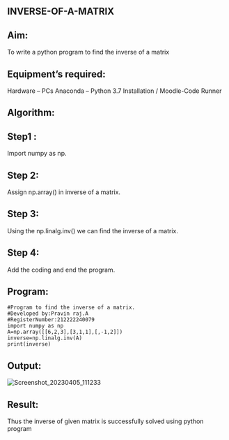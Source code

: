 ## INVERSE-OF-A-MATRIX
## Aim:
To write a python program to find the inverse of a matrix
## Equipment’s required:
Hardware – PCs
Anaconda – Python 3.7 Installation / Moodle-Code Runner
## Algorithm:
## Step1 :
Import numpy as np.

## Step 2:
Assign np.array() in inverse of a matrix.

## Step 3:
Using the np.linalg.inv() we can find the inverse of a matrix.

## Step 4:
Add the coding and end the program.

## Program:
```
#Program to find the inverse of a matrix.
#Developed by:Pravin raj.A
#RegisterNumber:212222240079
import numpy as np
A=np.array([[6,2,3],[3,1,1],[,-1,2]])
inverse=np.linalg.inv(A)
print(inverse)
```
## Output:
![Screenshot_20230405_111233](https://user-images.githubusercontent.com/118707879/229991790-2caa1108-69f1-4dcf-9220-61bed288bc87.png)


## Result:
Thus the inverse of given matrix is successfully solved using python program
